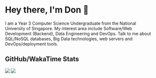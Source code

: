# Hey there, I'm Don 👋

I am a Year 3 Computer Science Undergraduate from the National University of Singapore. My interest area include Software/Web Development (Backend), Data Engineering and DevOps. Talk to me about SQL/NoSQL databases, Big Data technologies, web servers and DevOps/deployment tools.

## GitHub/WakaTime Stats

<span>
  <a href="https://github.com/anuraghazra/github-readme-stats">
    <img align="left" src="https://github-readme-stats.vercel.app/api?username=don-tay&count_private=true&theme=tokyonight&show_icons=true&count_private=true&hide=stars" />
    <img align="left" src="https://github-readme-stats.vercel.app/api/wakatime?username=don_tay&theme=tokyonight&layout=compact" />
  </a>
</span>
